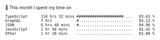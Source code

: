 📅 This month I spent my time on

<!--START_SECTION:waka-->

```text
TypeScript      114 hrs 32 mins #####################....   83.61 %
GraphQL         7 hrs           #........................   05.12 %
JSON            6 hrs 48 mins   #........................   04.96 %
JavaScript      1 hr 56 mins    .........................   01.42 %
Other           1 hr 28 mins    .........................   01.08 %
```

<!--END_SECTION:waka-->
